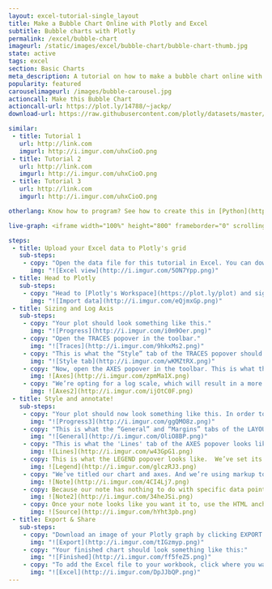 ```yaml
---
layout: excel-tutorial-single_layout
title: Make a Bubble Chart Online with Plotly and Excel
subtitle: Bubble charts with Plotly
permalink: /excel/bubble-chart
imageurl: /static/images/excel/bubble-chart/bubble-chart-thumb.jpg
state: active
tags: excel
section: Basic Charts
meta_description: A tutorial on how to make a bubble chart online with Excel.
popularity: featured
carouselimageurl: /images/bubble-carousel.jpg
actioncall: Make this Bubble Chart
actioncall-url: https://plot.ly/14788/~jackp/
download-url: https://raw.githubusercontent.com/plotly/datasets/master/bubble_chart_tutorial.csv

similar:
 - title: Tutorial 1
   url: http://link.com
   imgurl: http://i.imgur.com/uhxCioO.png
 - title: Tutorial 2
   url: http://link.com
   imgurl: http://i.imgur.com/uhxCioO.png
 - title: Tutorial 3
   url: http://link.com
   imgurl: http://i.imgur.com/uhxCioO.png

otherlang: Know how to program? See how to create this in [Python](https://plot.ly/python/bubble-charts/) or [R](https://plot.ly/r/bubble-charts/).

live-graph: <iframe width="100%" height="800" frameborder="0" scrolling="no" src="https://plot.ly/~jackp/1835.embed"></iframe>

steps:
 - title: Upload your Excel data to Plotly's grid
   sub-steps:
    - copy: "Open the data file for this tutorial in Excel. You can download the file here in [CSV format](https://raw.githubusercontent.com/plotly/datasets/master/bubble_chart_tutorial.csv)"
      img: "![Excel view](http://i.imgur.com/5ON7Ypp.png)"
 - title: Head to Plotly
   sub-steps:
    - copy: "Head to [Plotly's Workspace](https://plot.ly/plot) and sign into your free Plotly account. Go to 'Import', click 'Upload a file', then choose your Excel file to upload. Your Excel file will now open in Plotly's grid. For more about Plotly's grid, see [this tutorial](/add-data-to-the-plotly-grid/)"
      img: "![Import data](http://i.imgur.com/eQjmxGp.png)"
 - title: Sizing and Log Axis
   sub-steps:
    - copy: "Your plot should look something like this."
      img: "![Progress](http://i.imgur.com/i0m9Oer.png)"
    - copy: "Open the TRACES popover in the toolbar."
      img: "![Traces](http://i.imgur.com/9hkxMs2.png)"
    - copy: "This is what the “Style” tab of the TRACES popover should look like for “All Traces (Bubble)”. We’ve set the “Size” field to scale the bubbles’ diameter, not area. And we’ve evened out the pixel-to-value ratio (the higher the value in the box, the smaller the bubbles will be). We’ve also increased the weight of the white bubble outlines."
      img: "![Style tab](http://i.imgur.com/wKMZtRX.png)"
    - copy: "Now, open the AXES popover in the toolbar. This is what the 'Range' tab for the X Axis looks like."
      img: ![Axes](http://i.imgur.com/zpmMa1X.png)
    - copy: "We’re opting for a log scale, which will result in a more linear plot."
      img: ![Axes2](http://i.imgur.com/ijOtC0F.png)
 - title: Style and annotate!
   sub-steps:
    - copy: "Your plot should now look something like this. In order to get the graph at the top of the chart, you’ll need to style it a little more."
      img: "![Progress3](http://i.imgur.com/ggQMO8z.png)"
    - copy: "This is what the “General” and “Margins” tabs of the LAYOUT popover should look like. We’re giving our plot a grey background, and we’ve changed some of the font options."
      img: "![General](http://i.imgur.com/OliO8BP.png)"
    - copy: "This is what the 'Lines' tab of the AXES popover looks like. We’ve changed the grey grid to white, and increased the line weight."
      img: ![Lines](http://i.imgur.com/w43GpG1.png)
    - copy: This is what the LEGEND popover looks like.  We’ve set its background to grey, too.
      img: ![Legend](http://i.imgur.com/glczRJ3.png)
    - copy: "We’ve titled our chart and axes. And we’re using markup to link to our source data using the NOTES popover. Select the 'Page' option, and hide the arrow."
      img: ![Note](http://i.imgur.com/4CI4Lj7.png)
    - copy: Because our note has nothing to do with specific data points, we’re going to nestle it below the x-axis. Now drag it to the bottom corner of your plot.
      img: ![Note2](http://i.imgur.com/34heJSi.png)
    - copy: Once your note looks like you want it to, use the HTML anchor tag (<a>) to link to the data source.
      img: ![Source](http://i.imgur.com/hYht3pb.png)
 - title: Export & Share
   sub-steps:
    - copy: "Download an image of your Plotly graph by clicking EXPORT on the toolbar."
      img: "![Export](http://i.imgur.com/tIGzmyp.png)"
    - copy: "Your finished chart should look something like this:"
      img: "![Finished](http://i.imgur.com/ff5feZ5.png)"
    - copy: "To add the Excel file to your workbook, click where you want to insert the picture inside Excel. On the INSERT tab inside Excel, in the ILLUSTRATIONS group, click PICTURE. Locate the Plotly graph image that you downloaded and then double-click it. Notice that we also copy-pasted the Plotly graph link in a cell for easy access to the interactive Plotly version."
      img: "![Excel](http://i.imgur.com/DpJJbQP.png)"
---
```


